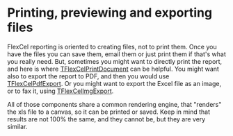 # Printing, previewing and exporting files

FlexCel reporting is oriented to creating files, not to print them. Once you have the files you can
save them, email them or just print them if that's what you really need. But, sometimes you
might want to directly print the report, and here is where
[TFlexCelPrintDocument](https://download.tmssoftware.com/flexcel/doc/vcl/api/FlexCel.Render/TFlexCelPrintDocument/index.html) can be helpful. You might want also to export
the report to PDF, and then you would use [TFlexCelPdfExport](https://download.tmssoftware.com/flexcel/doc/vcl/api/FlexCel.Render/TFlexCelPdfExport/index.html). Or you might want to export
the Excel file as an image, or to fax it, using [TFlexCelImgExport](https://download.tmssoftware.com/flexcel/doc/vcl/api/FlexCel.Render/TFlexCelImgExport/index.html).

All of those components share a common rendering engine, that
\"renders\" the xls file to a canvas, so it can be printed or saved.
Keep in mind that results are not 100% the same, and they cannot be, but
they are very similar.


